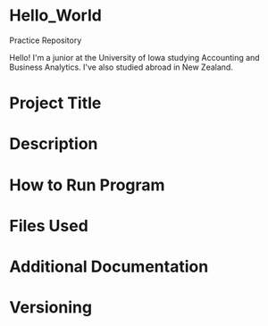 # Hello_World
Practice Repository

Hello! I'm a junior at the University of Iowa studying Accounting and Business Analytics. I've also studied abroad in New Zealand.

# **Project Title**

# Description
# How to Run Program
# Files Used
# Additional Documentation
# Versioning 
